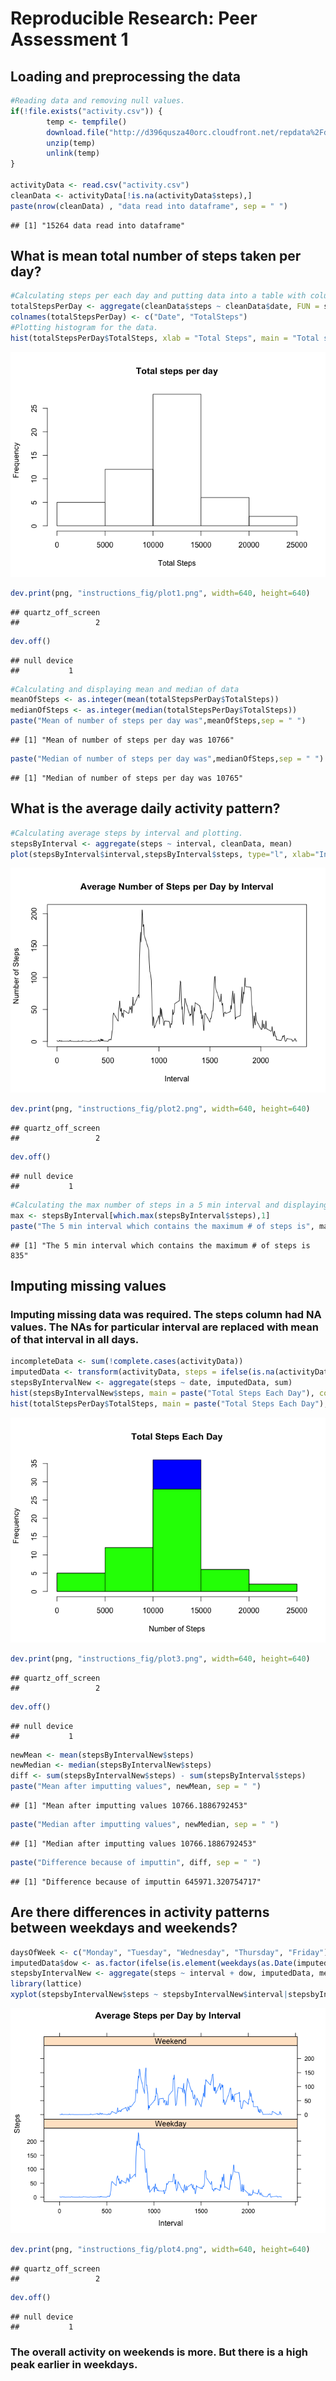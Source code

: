 # Reproducible Research: Peer Assessment 1


## Loading and preprocessing the data

```r
#Reading data and removing null values.
if(!file.exists("activity.csv")) {
        temp <- tempfile()
        download.file("http://d396qusza40orc.cloudfront.net/repdata%2Fdata%2Factivity.zip",temp)
        unzip(temp)
        unlink(temp)
}

activityData <- read.csv("activity.csv")
cleanData <- activityData[!is.na(activityData$steps),]
paste(nrow(cleanData) , "data read into dataframe", sep = " ")
```

```
## [1] "15264 data read into dataframe"
```


## What is mean total number of steps taken per day?

```r
#Calculating steps per each day and putting data into a table with column names.
totalStepsPerDay <- aggregate(cleanData$steps ~ cleanData$date, FUN = sum)
colnames(totalStepsPerDay) <- c("Date", "TotalSteps")
#Plotting histogram for the data.
hist(totalStepsPerDay$TotalSteps, xlab = "Total Steps", main = "Total steps per day")
```

![](PA1_template_files/figure-html/unnamed-chunk-2-1.png)<!-- -->

```r
dev.print(png, "instructions_fig/plot1.png", width=640, height=640)
```

```
## quartz_off_screen 
##                 2
```

```r
dev.off()
```

```
## null device 
##           1
```

```r
#Calculating and displaying mean and median of data
meanOfSteps <- as.integer(mean(totalStepsPerDay$TotalSteps))
medianOfSteps <- as.integer(median(totalStepsPerDay$TotalSteps))
paste("Mean of number of steps per day was",meanOfSteps,sep = " ")
```

```
## [1] "Mean of number of steps per day was 10766"
```

```r
paste("Median of number of steps per day was",medianOfSteps,sep = " ")
```

```
## [1] "Median of number of steps per day was 10765"
```


## What is the average daily activity pattern?

```r
#Calculating average steps by interval and plotting.
stepsByInterval <- aggregate(steps ~ interval, cleanData, mean)
plot(stepsByInterval$interval,stepsByInterval$steps, type="l", xlab="Interval", ylab="Number of Steps",main="Average Number of Steps per Day by Interval")
```

![](PA1_template_files/figure-html/unnamed-chunk-3-1.png)<!-- -->

```r
dev.print(png, "instructions_fig/plot2.png", width=640, height=640)
```

```
## quartz_off_screen 
##                 2
```

```r
dev.off()
```

```
## null device 
##           1
```

```r
#Calculating the max number of steps in a 5 min interval and displaying.
max <- stepsByInterval[which.max(stepsByInterval$steps),1]
paste("The 5 min interval which contains the maximum # of steps is", max, sep = " ")
```

```
## [1] "The 5 min interval which contains the maximum # of steps is 835"
```


## Imputing missing values
### Imputing missing data was required. The steps column had NA values. The NAs for particular interval are replaced with mean of that interval in all days.

```r
incompleteData <- sum(!complete.cases(activityData))
imputedData <- transform(activityData, steps = ifelse(is.na(activityData$steps), stepsByInterval$steps[match(activityData$interval, stepsByInterval$interval)], activityData$steps))
stepsByIntervalNew <- aggregate(steps ~ date, imputedData, sum)
hist(stepsByIntervalNew$steps, main = paste("Total Steps Each Day"), col="blue", xlab="Number of Steps")
hist(totalStepsPerDay$TotalSteps, main = paste("Total Steps Each Day"), col="green", xlab="Number of Steps", add=T)
```

![](PA1_template_files/figure-html/unnamed-chunk-4-1.png)<!-- -->

```r
dev.print(png, "instructions_fig/plot3.png", width=640, height=640)
```

```
## quartz_off_screen 
##                 2
```

```r
dev.off()
```

```
## null device 
##           1
```

```r
newMean <- mean(stepsByIntervalNew$steps)
newMedian <- median(stepsByIntervalNew$steps)
diff <- sum(stepsByIntervalNew$steps) - sum(stepsByInterval$steps)
paste("Mean after imputting values", newMean, sep = " ")
```

```
## [1] "Mean after imputting values 10766.1886792453"
```

```r
paste("Median after imputting values", newMedian, sep = " ")
```

```
## [1] "Median after imputting values 10766.1886792453"
```

```r
paste("Difference because of imputtin", diff, sep = " ")
```

```
## [1] "Difference because of imputtin 645971.320754717"
```


## Are there differences in activity patterns between weekdays and weekends?

```r
daysOfWeek <- c("Monday", "Tuesday", "Wednesday", "Thursday", "Friday")
imputedData$dow <- as.factor(ifelse(is.element(weekdays(as.Date(imputedData$date)),daysOfWeek), "Weekday", "Weekend"))
stepsbyIntervalNew <- aggregate(steps ~ interval + dow, imputedData, mean)
library(lattice)
xyplot(stepsbyIntervalNew$steps ~ stepsbyIntervalNew$interval|stepsbyIntervalNew$dow, main="Average Steps per Day by Interval",xlab="Interval", ylab="Steps",layout=c(1,2), type="l")
```

![](PA1_template_files/figure-html/unnamed-chunk-5-1.png)<!-- -->

```r
dev.print(png, "instructions_fig/plot4.png", width=640, height=640)
```

```
## quartz_off_screen 
##                 2
```

```r
dev.off()
```

```
## null device 
##           1
```


### The overall activity on weekends is more. But there is a high peak earlier in weekdays.
